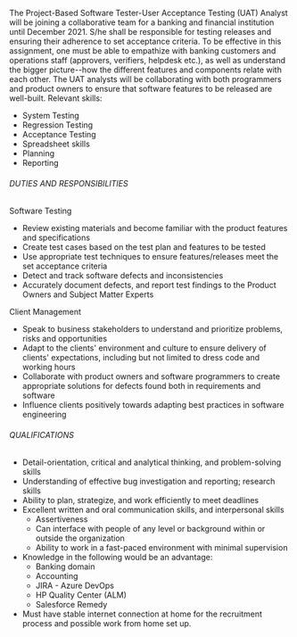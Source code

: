 <!-- ---
layout:       jobs
class:        job
title:        "Project-Based Software Tester - UAT Analyst"
titles:       "Project-Based Software Tester - UAT Analyst"
photo: "https://www.orangeandbronze.com/assets/images/fb-careers.png"
description:  The Project-Based Software Tester-User Acceptance Testing (UAT) Analyst will be joining a collaborative team for a banking and financial institution until December 2021. 
date:         2020-03-20 16:47:00 +0800
categories:   jobs
--- -->
<!-- Do not leave new lines after each element. Elements after new lines will not be rendered. -->
<p>The Project-Based Software Tester-User Acceptance Testing (UAT) Analyst will be joining a collaborative team for a banking and financial institution until December 2021. S/he shall be responsible for testing releases and ensuring their adherence to set acceptance criteria. To be effective in this assignment, one must be able to empathize with banking customers and operations staff (approvers, verifiers, helpdesk etc.), as well as understand the bigger picture--how the different features and components relate with each other. The UAT analysts will be collaborating with both programmers and product owners to ensure that software features to be released are well-built. Relevant skills:</p>
<ul>
    <li>System Testing</li>
    <li>Regression Testing</li>
    <li>Acceptance Testing</li>
    <li>Spreadsheet skills</li>
    <li>Planning</li>
    <li>Reporting</li>
</ul>
<h6 class="dark">DUTIES AND RESPONSIBILITIES</h6>
<h7>Software Testing</h7>
<ul>
    <li>Review existing materials and become familiar with the product features and specifications</li>
    <li>Create test cases based on the test plan and features to be tested</li>
    <li>Use appropriate test techniques to ensure features/releases meet the set acceptance criteria</li>
    <li>Detect and track software defects and inconsistencies</li>
    <li>Accurately document defects, and report test findings to the Product Owners and Subject Matter Experts</li>
  </ul>
<h7>Client Management</h7>
<ul>
    <li>Speak to business stakeholders to understand and prioritize problems, risks and opportunities</li>
    <li>Adapt to the clients' environment and culture to ensure delivery of clients' expectations, including but not limited to dress code and working hours</li>
    <li>Collaborate with product owners and software programmers to create appropriate solutions for defects found both in requirements and software</li>
    <li>Influence clients positively towards adapting best practices in software engineering</li>
</ul>
<h6 class="dark">QUALIFICATIONS</h6>
<ul>
    <li>Detail-orientation, critical and analytical thinking, and problem-solving skills</li>
    <li>Understanding of effective bug investigation and reporting; research skills</li>
    <li>Ability to plan, strategize, and work efficiently to meet deadlines</li>
    <li>Excellent written and oral communication skills, and interpersonal skills
        <ul>
            <li>Assertiveness</li>
            <li>Can interface with people of any level or background within or outside the organization</li>
            <li>Ability to work in a fast-paced environment with minimal supervision</li>
        </ul>
    </li>
    <li>Knowledge in the following would be an advantage:
        <ul>
            <li>Banking domain</li>
            <li>Accounting</li>
            <li>JIRA - Azure DevOps</li>
            <li>HP Quality Center (ALM)</li>
            <li>Salesforce Remedy</li>
        </ul>
    </li>
    <li>Must have stable internet connection at home for the recruitment process and possible work from home set up.</li>
</ul>




